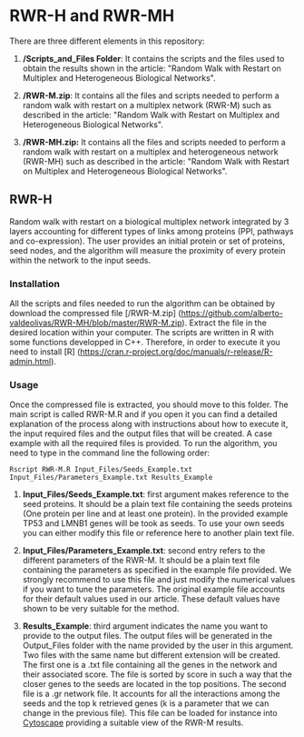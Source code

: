 # RWR-H and RWR-MH

There are three different elements in this repository: 

1. **/Scripts_and_Files Folder**: It contains the scripts and the files used to obtain the results shown in the article: "Random Walk with Restart on Multiplex and Heterogeneous Biological Networks". 

2. **/RWR-M.zip**: It contains all the files and scripts needed to perform a random walk with restart on a multiplex network (RWR-M) such as described in the article: "Random Walk with Restart on Multiplex and Heterogeneous Biological Networks".

3. **/RWR-MH.zip:** It contains all the files and scripts needed to perform a random walk with restart on a multiplex and heterogeneous network (RWR-MH) such as described in the article: "Random Walk with Restart on Multiplex and Heterogeneous Biological Networks".

## RWR-H 

Random walk with restart on a biological multiplex network integrated by 3 layers accounting for different types of links among proteins (PPI, pathways and co-expression). The user provides an initial protein or set of proteins, seed nodes, and the algorithm will measure the proximity of every protein within the network to the input seeds. 

### Installation

All the scripts and files needed to run the algorithm can be obtained by download the compressed file [/RWR-M.zip] (https://github.com/alberto-valdeolivas/RWR-MH/blob/master/RWR-M.zip). Extract the file in the desired location within your computer. The scripts are written in R with some functions developped in C++. Therefore, in order to execute it you need to install [R] (https://cran.r-project.org/doc/manuals/r-release/R-admin.html). 

### Usage

Once the compressed file is extracted, you should move to this folder. The main script is called RWR-M.R and if you open it you can find a detailed explanation of the process along with instructions about how to execute it, the input required files and the output files that will be created. A case example with all the required files is provided. To run the algorithm, you need to type in the command line the following order: 

`Rscript RWR-M.R Input_Files/Seeds_Example.txt Input_Files/Parameters_Example.txt Results_Example`

1. **Input_Files/Seeds_Example.txt**: first argument makes reference to the seed proteins. It should be a plain text file containing the seeds proteins (One protein per line and at least one protein). In the provided example TP53 and LMNB1 genes will be took as seeds. To use your own seeds you can either modify this file or reference here to another plain text file. 

2. **Input_Files/Parameters_Example.txt**: second entry refers to the different parameters of the RWR-M. It should be a plain text file containing the parameters as specified in the example file provided. We strongly recommend to use this file and just modify the numerical values if you want to tune the parameters. The original example file accounts for their default values used in our article. These default values have shown to be very suitable for the method.

3. **Results_Example**: third argument indicates the name you want to provide to the output files. The output files will be generated in the Output_Files folder with the name provided by the user in this argument. Two files with the same name but different extension will be created. The first one is a .txt file containing all the genes in the network and their associated score. The file is sorted by score in such a way that the closer genes to the seeds are located in the top positions. The second file is a .gr network file. It accounts for all the interactions among the seeds and the top k retrieved genes (k is a parameter that we can change in the previous file). This file can be loaded for instance into [Cytoscape](http://www.cytoscape.org/) providing a suitable view of the RWR-M results. 




